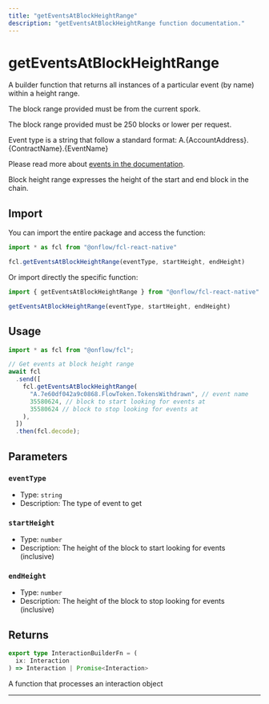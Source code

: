 ```yaml
---
title: "getEventsAtBlockHeightRange"
description: "getEventsAtBlockHeightRange function documentation."
---
```


<!-- THIS DOCUMENT IS AUTO-GENERATED FROM [onflow/fcl-react-native/../sdk/src/build/build-get-events-at-block-height-range.ts](https://github.com/onflow/fcl-js/tree/master/packages/fcl-react-native/../sdk/src/build/build-get-events-at-block-height-range.ts). DO NOT EDIT MANUALLY -->

# getEventsAtBlockHeightRange

A builder function that returns all instances of a particular event (by name) within a height range.

The block range provided must be from the current spork.

The block range provided must be 250 blocks or lower per request.

Event type is a string that follow a standard format: A.\{AccountAddress\}.\{ContractName\}.\{EventName\}

Please read more about [events in the documentation](https://docs.onflow.org/cadence/language/events/).

Block height range expresses the height of the start and end block in the chain.

## Import

You can import the entire package and access the function:

```typescript
import * as fcl from "@onflow/fcl-react-native"

fcl.getEventsAtBlockHeightRange(eventType, startHeight, endHeight)
```

Or import directly the specific function:

```typescript
import { getEventsAtBlockHeightRange } from "@onflow/fcl-react-native"

getEventsAtBlockHeightRange(eventType, startHeight, endHeight)
```

## Usage

```typescript
import * as fcl from "@onflow/fcl";

// Get events at block height range
await fcl
  .send([
    fcl.getEventsAtBlockHeightRange(
      "A.7e60df042a9c0868.FlowToken.TokensWithdrawn", // event name
      35580624, // block to start looking for events at
      35580624 // block to stop looking for events at
    ),
  ])
  .then(fcl.decode);
```

## Parameters

### `eventType` 


- Type: `string`
- Description: The type of event to get

### `startHeight` 


- Type: `number`
- Description: The height of the block to start looking for events (inclusive)

### `endHeight` 


- Type: `number`
- Description: The height of the block to stop looking for events (inclusive)


## Returns

```typescript
export type InteractionBuilderFn = (
  ix: Interaction
) => Interaction | Promise<Interaction>
```


A function that processes an interaction object

---